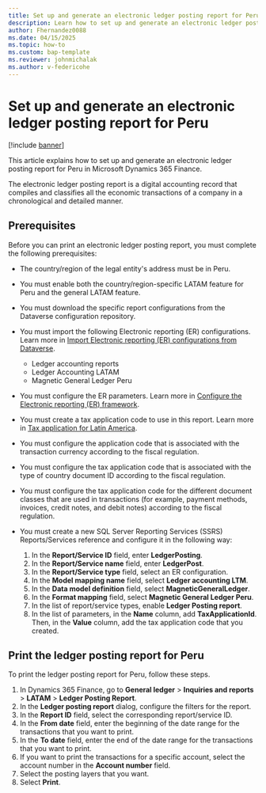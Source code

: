 ```yaml
---
title: Set up and generate an electronic ledger posting report for Peru
description: Learn how to set up and generate an electronic ledger posting report for Peru in Microsoft Dynamics 365 Finance.
author: Fhernandez0088
ms.date: 04/15/2025
ms.topic: how-to
ms.custom: bap-template
ms.reviewer: johnmichalak
ms.author: v-federicohe
---
```


# Set up and generate an electronic ledger posting report for Peru

[!include [banner](../../includes/banner.md)]

This article explains how to set up and generate an electronic ledger posting report for Peru in Microsoft Dynamics 365 Finance.

The electronic ledger posting report is a digital accounting record that compiles and classifies all the economic transactions of a company in a chronological and detailed manner.

## Prerequisites

Before you can print an electronic ledger posting report, you must complete the following prerequisites:

- The country/region of the legal entity's address must be in Peru.
- You must enable both the country/region-specific LATAM feature for Peru and the general LATAM feature.
- You must download the specific report configurations from the Dataverse configuration repository.
- You must import the following Electronic reporting (ER) configurations. Learn more in [Import Electronic reporting (ER) configurations from Dataverse](../global/workspace/gsw-import-er-config-dataverse.md).

    - Ledger accounting reports
    - Ledger Accounting LATAM
    - Magnetic General Ledger Peru

- You must configure the ER parameters. Learn more in [Configure the Electronic reporting (ER) framework](../../../fin-ops-core/dev-itpro/analytics/electronic-reporting-er-configure-parameters.md).
- You must create a tax application code to use in this report. Learn more in [Tax application for Latin America](ltm-core-tax-application.md).
- You must configure the application code that is associated with the transaction currency according to the fiscal regulation.
- You must configure the tax application code that is associated with the type of country document ID according to the fiscal regulation.
- You must configure the tax application code for the different document classes that are used in transactions (for example, payment methods, invoices, credit notes, and debit notes) according to the fiscal regulation.
- You must create a new SQL Server Reporting Services (SSRS) Reports/Services reference and configure it in the following way:

    1. In the **Report/Service ID** field, enter **LedgerPosting**.
    1. In the **Report/Service name** field, enter **LedgerPost**.
    1. In the **Report/Service type** field, select an ER configuration.
    1. In the **Model mapping name** field, select **Ledger accounting LTM**.
    1. In the **Data model definition** field, select **MagneticGeneralLedger**.
    1. In the **Format mapping** field, select **Magnetic General Ledger Peru**.
    1. In the list of report/service types, enable **Ledger Posting report**.
    1. In the list of parameters, in the **Name** column, add **TaxApplicationId**. Then, in the **Value** column, add the tax application code that you created.

## Print the ledger posting report for Peru

To print the ledger posting report for Peru, follow these steps.

1. In Dynamics 365 Finance, go to **General ledger** \> **Inquiries and reports** \> **LATAM** \> **Ledger Posting Report**.
1. In the **Ledger posting report** dialog, configure the filters for the report.
1. In the **Report ID** field, select the corresponding report/service ID.
1. In the **From date** field, enter the beginning of the date range for the transactions that you want to print.
1. In the **To date** field, enter the end of the date range for the transactions that you want to print.
1. If you want to print the transactions for a specific account, select the account number in the **Account number** field.
1. Select the posting layers that you want.
1. Select **Print**.
